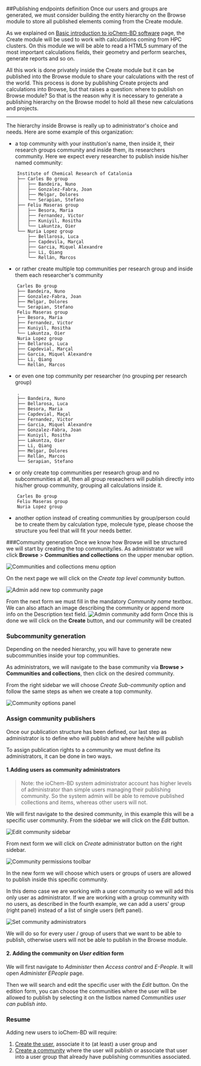 ##Publishing endpoints definition
Once our users and groups are generated, we must consider building the entity hierarchy on the Browse module to store all published elements coming from the Create module.

As we explained on   [Basic introduction to ioChem-BD software](/platform-introduction.md) page, the Create module will be used to work with calculations coming from HPC clusters. On this module we will be able to read a HTML5 summary of the most important calculations fields, their geometry and perform searches, generate reports and so on.

All this work is done privately inside the Create module but it can be published into the Browse module to share your calculations with the rest of the world. This process is done by publishing Create projects and calculations into Browse, but that raises a question: where to publish on Browse module? So that is the reason why it is necessary to generate a publishing hierarchy on the Browse model to hold all these new calculations and projects.

------------------------------------------------------------------------------------
The hierarchy inside Browse is really up to administrator's choice and needs. Here are some example of this organization:
   * a top community with your institution's name, then inside it, their research groups community and inside them, its researchers community. Here we expect every researcher to publish inside his/her named community:

```code
    Institute of Chemical Research of Catalonia
    ├── Carles Bo group
    │   ├── Bandeira, Nuno
    │   ├── Gonzalez-Fabra, Joan
    │   ├── Melgar, Dolores
    │   └── Serapian, Stefano
    ├── Feliu Maseras group
    │   ├── Besora, Maria
    │   ├── Fernandez, Victor
    │   ├── Kuniyil, Rositha
    │   └── Lakuntza, Oier
    └── Nuria Lopez group
        ├── Bellarosa, Luca
        ├── Capdevila, Marçal
        ├── Garcia, Miquel Alexandre
        ├── Li, Qiang
        └── Rellán, Marcos
```
   * or rather create multiple top communities per research group and inside them each researcher's community

```code
    Carles Bo group
    ├── Bandeira, Nuno
    ├── Gonzalez-Fabra, Joan
    ├── Melgar, Dolores
    └── Serapian, Stefano
    Feliu Maseras group
    ├── Besora, Maria
    ├── Fernandez, Victor
    ├── Kuniyil, Rositha
    └── Lakuntza, Oier
    Nuria Lopez group
    ├── Bellarosa, Luca
    ├── Capdevial, Marçal
    ├── Garcia, Miquel Alexandre
    ├── Li, Qiang
    └── Rellán, Marcos
```
   * or even one top community per researcher (no grouping per research group)

```code
    .
    ├── Bandeira, Nuno
    ├── Bellarosa, Luca
    ├── Besora, Maria
    ├── Capdevial, Maçal
    ├── Fernandez, Victor
    ├── Garcia, Miquel Alexandre
    ├── Gonzalez-Fabra, Joan
    ├── Kuniyil, Rositha
    ├── Lakuntza, Oier
    ├── Li, Qiang
    ├── Melgar, Dolores
    ├── Rellán, Marcos
    └── Serapian, Stefano
```
   * or only create top communities per research group and no subcommunities at all, then all group reseachers will publish directly into his/her group community, grouping all calculations inside it.

```code
    Carles Bo group
    Feliu Maseras group
    Nuria Lopez group
```
   * another option instead of creating communities by group/person could be to create them by calculation type, molecule type, please choose the structure you feel that will fit your needs better.

###Community generation
Once we know how Browse will be structured we will start by creating the top community/ies.
As administrator we will click **Browse** &gt; **Communities and collections** on the upper menubar option.

![Communities and collections menu option](/images/Admin_communities_and_collections.png)

On the next page we will click on the *Create top level community* button.

![Admin add new top community page](/images/Admin_addtopcommunity.png)

From the next form we must fill in the mandatory *Community name* textbox. We can also attach an image describing the community or append more info on the Description text field. ![Admin community add form](/images/Admin_addtopcommunity2.png)
Once this is done we will click on the **Create** button, and our community will be created

<span id="subcommunity_generation"></span>
### Subcommunity generation

Depending on the needed hierarchy, you will have to generate new subcommunities inside your top communities.

As administrators, we will navigate to the base community via **Browse &gt; Communities and collections**, then click on the desired community.

From the right sidebar we will choose *Create Sub-community* option and follow the same steps as when we create a top community.

![Community options panel](/images/Admin_addsubcommunity.png)

<span id="community_publishers"></span>
### Assign community publishers

Once our publication structure has been defined, our last step as administrator is to define who will publish and where he/she will publish

To assign publication rights to a community we must define its administrators, it can be done in two ways.

#### 1.Adding users as community administrators

> Note: the ioChem-BD system administrator account has higher levels of administrator than simple users managing their publishing community. So the system admin will be able to remove published collections and items, whereas other users will not.

We will first navigate to the desired community, in this example this will be a specific user community. From the sidebar we will click on the *Edit* button.

![Edit community sidebar](/images/Admin_addcommunityadmin.png)

From next form we will click on *Create* administrator button on the right sidebar. 

![Community permissions toolbar](/images/Admin_addcommunityadmin2.png)

In the new form we will choose which users or groups of users are allowed to publish inside this specific community.

In this demo case we are working with a user community so we will add this only user as administrator. If we are working with a group community with no users, as described in the fourth example, we can add a users' group (right panel) instead of a list of single users (left panel).

![Set community administrators](/images/Admin_addcommunityadmin3.png)

We will do so for every user / group of users that we want to be able to publish, otherwise users will not be able to publish in the Browse module.

#### 2. Adding the community on *User edition* form

We will first navigate to *Administer* then *Access control* and *E-People*. It will open *Administer EPeople* page. 

Then we will search and edit the specific user with the *Edit* button. On the edition form, you can choose the communities where the user will be allowed to publish by selecting it on the listbox named *Communities user can publish into*.


### Resume
Adding new users to ioChem-BD will require:
  1. [Create the user](/installation/user-and-group-generation.md#creating-users), associate it to (at least) a user group and
  2. [Create a community](#publishing-endpoints-definition) where the user will publish or associate that user into a user group that already have publishing communities associated.
